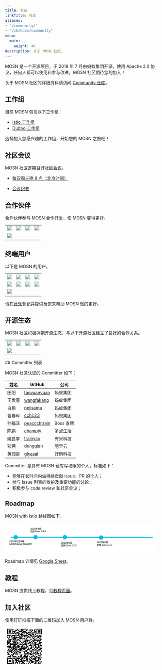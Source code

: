 ```yaml
---
title: 社区
linkTitle: 社区
aliases: 
- "/community/"
- "/zh/docs/community"
menu:
  main:
    weight: 40
description: 关于 MOSN 社区。
---
```


MOSN 是一个开源项目，于 2018 年 7 月由蚂蚁集团开源，使用 Apache 2.0 协议，任何人都可以使用和参与改进。MOSN 社区期待您的加入！

关于 MOSN 社区的详细资料请访问 [Community 仓库](https://github.com/mosn/community)。

## 工作组

目前 MOSN 包含以下工作组：

- [Istio 工作组](https://github.com/mosn/community/blob/master/wg-istio.md)
- [Dubbo 工作组](https://github.com/mosn/community/blob/master/wg-dubbo.md)

选择加入您感兴趣的工作组，开始您的 MOSN 之旅吧！

## 社区会议

MOSN 社区定期召开社区会议。

- [每双周三晚 8 点（北京时间）](https://ebay.zoom.com.cn/j/96285622161)

- [会议纪要](https://docs.google.com/document/d/12lgyCW-GmlErr_ihvAO7tMmRe87i70bv2xqe4h2LUz4/edit?usp=sharing)

## 合作伙伴

合作伙伴参与 MOSN 合作开发，使 MOSN 变得更好。

<div class="communnity">
<table>
  <tbody>
  <tr></tr>
    <tr>
      <td align="center"  valign="middle">
        <a href="https://www.antfin.com" target="_blank">
          <img width="222px"  src="/images/community/ant.png">
        </a>
      </td>
      <td align="center"  valign="middle">
        <a href="https://www.aliyun.com" target="_blank">
          <img width="222px"  src="/images/community/aliyun.png">
        </a>
      </td>
      <td align="center" valign="middle">
        <a href="https://www.zhipin.com" target="_blank">
          <img width="222px"  src="/images/community/bosszhipin.png">
        </a>
      </td>
      <td align="center" valign="middle">
        <a href="https://www.dmall.com" target="_blank">
          <img width="222px"  src="/images/community/duodian.png">
        </a>
      </td>
      </tr><tr></tr>
      <tr>
      <td align="center" valign="middle">
        <a href="https://www.kanzhun.com" target="_blank">
          <img width="222px"  src="/images/community/kanzhun.png">
        </a>
      </td>
    </tr>
    <tr></tr>
  </tbody>
</table>
</div>

## 终端用户

以下是 MOSN 的用户。

<div>
<table>
  <tbody>
  <tr></tr>
    <tr>
      <td align="center"  valign="middle">
        <a href="https://www.tenxcloud.com" target="_blank">
          <img width="222px"  src="/images/community/tenxcloud.png">
        </a>
      </td>
      <td align="center" valign="middle">
        <a href="https://www.zhipin.com" target="_blank">
          <img width="222px"  src="/images/community/linkedcare.png">
        </a>
      </td>
      <td align="center" valign="middle">
        <a href="https://www.xiaobaoonline.com/" target="_blank">
          <img width="222px"  src="/images/community/xiaobao.png">
        </a>
      </td>
      <td align="center" valign="middle">
        <a href="https://www.wm-motor.com/" target="_blank">
          <img width="222px"  src="/images/community/weima.png">
        </a>
      </td>
    </tr>
    <tr></tr>
    <tr>
      <td align="center" valign="middle">
        <a href="https://www.iqiyi.com" target="_blank">
          <img width="222px"  src="/images/community/iqiyi.png">
        </a>
      </td>
      <td align="center" valign="middle">
        <a href="https://www.gaiaworks.cn" target="_blank">
          <img width="222px"  src="/images/community/gaiya.png">
        </a>
      </td>
      <td align="center" valign="middle">
        <a href="https://www.tydic.com" target="_blank">
          <img width="222px"  src="/images/community/tianyuandike.png">
        </a>
      </td>
      <td align="center" valign="middle">
        <a href="https://www.terminus.io" target="_blank">
          <img width="222px"  src="/images/community/terminus.png">
        </a>
      </td>
    </tr>
    <tr>
      <td align="center" valign="middle">
        <a href="https://www.tuya.com" target="_blank">
          <img width="222px"  src="/images/community/tuya.png">
        </a>
      </td>
    </tr>
  </tbody>
</table>
</div>

请在[此处](https://github.com/mosn/community/issues/8)登记并提供反馈来帮助 MOSN 做的更好。

## 开源生态

MOSN 社区积极拥抱开源生态，与以下开源社区建立了良好的合作关系。

<div>
<table>
  <tbody>
  <tr></tr>
    <tr>
      <td align="center" valign="middle">
        <a href="https://istio.io/" target="_blank">
          <img width="222px"  src="/images/community/istio.png">
        </a>
      </td>
      <td align="center"  valign="middle">
        <a href="https://skywalking.apache.org/" target="_blank">
          <img width="222px"  src="/images/community/skywalking.png">
        </a>
      </td>
      <td align="center" valign="middle">
        <a href="https://github.com/apache/dubbo-go" target="_blank">
          <img width="222px"  src="/images/community/dubbo-go.png">
        </a>
      </td>
      <td align="center" valign="middle">
        <a href="https://sentinelguard.io/" target="_blank">
          <img width="222px"  src="/images/community/sentinel.png">
        </a>
      </td>
    </tr>
    <tr></tr>
    <tr>
      <td align="center" valign="middle">
        <a href="https://www.sofastack.tech/" target="_blank">
          <img width="222px"  src="/images/community/sofastack.png">
        </a>
      </td>
      </tr>
    </tbody>
  </table>
</div>
## Committer 列表

MOSN 社区认证的 Committer 如下：

| 姓名   | GitHub                                          | 公司      |
| ------ | ----------------------------------------------- | --------- |
| 田阳   | [taoyuanyuan](https://github.com/taoyuanyuan)   | 蚂蚁集团  |
| 王发康 | [wangfakang](https://github.com/wangfakang)     | 蚂蚁集团  |
| 白鹏   | [nejisama](https://github.com/nejisama)         | 蚂蚁集团  |
| 曹春晖 | [cch123](https://github.com/cch123)             | 蚂蚁集团  |
| 孙福泽 | [peacocktrain](https://github.com/peacocktrain) | Boss 直聘 |
| 陈鹏   | [champly](https://github.com/champly)           | 多点生活  |
| 姚昌宇 | [trainyao](https://github.com/trainyao)         | 有米科技  |
| 邓茜   | [dengqian](https://github.com/dengqian)         | 阿里云    |
| 黄润豪   | [glyasai](https://github.com/glyasai)         | 好雨科技 |

Committer 是具有 MOSN 仓库写权限的个人，标准如下：

- 能够在长时间内做持续贡献 issue、PR 的个人；
- 参与 issue 列表的维护及重要功能的讨论；
- 积极参与 code review 和社区会议；

## Roadmap

MOSN with Istio 路线图如下。

![MOSN with Istio 路线图](mosn-with-istio-roadmap.png)

Roadmap 详情见 [Google Sheet](https://docs.google.com/spreadsheets/d/1fALompY9nKZNImOuxQw23xtMD-5rCBrXWziJZkj76bo/edit#gid=0)。

## 教程

MOSN 提供线上教程，见[教程页面](/docs/tutorial/)。

## 加入社区

使用钉钉扫描下面的二维码加入 MOSN 用户群。

<img alt="MOSN 用户交流钉钉群二维码" src="https://github.com/mosn/assets/blob/master/qrcode.jpg?raw=true"  width="128px" />
